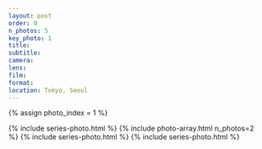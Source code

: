 ```yaml
---
layout: post
order: 0
n_photos: 5
key_photo: 1
title: 
subtitle: 
camera: 
lens: 
film: 
format: 
location: Tokyo, Seoul
---
```


{% assign photo_index = 1 %}

{% include series-photo.html %}
{% include photo-array.html n_photos=2 %}
{% include series-photo.html %}
{% include series-photo.html %}
